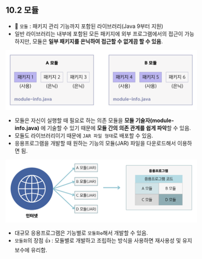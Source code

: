 ## 10.2 모듈
- 💠 `모듈` : 패키지 관리 기능까지 포함된 라이브러리(Java 9부터 지원)
- 일반 라이브러리는 내부에 포함된 모든 패키지에 외부 프로그램에서의 접근이 가능하지만,
모듈은 **일부 패키지를 은닉하여 접근할 수 없게끔 할 수 있음**.

![img.png](img/모듈.png)
- 모듈은 자신이 실행할 때 필요로 하는 의존 모듈을 **모듈 기술자(module-info.java)** 에 기술할 수 있기
때문에 **모듈 간의 의존 관계를 쉽게 파악**할 수 있음.
- 모듈도 라이브러리이기 때문에 `JAR 파일 형태`로 배포할 수 있음.
- 응용프로그램을 개발할 때 원하는 기능의 모듈(JAR) 파일을 다운로드해서 이용하면 됨.

![img.png](img/모듈화.png)
- 대규모 응용프로그램은 기능별로 `모듈화⚙️`해서 개발할 수 있음.
- `모듈화`의 장점 👍 : 모듈별로 개발하고 조립하는 방식을 사용하면 재사용성 및 유지보수에 유리함.